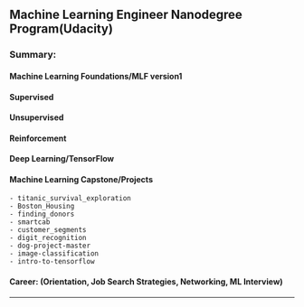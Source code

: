 
## Machine Learning Engineer Nanodegree Program(Udacity)

### Summary:

#### Machine Learning Foundations/MLF version1

#### Supervised

#### Unsupervised

#### Reinforcement 

#### Deep Learning/TensorFlow

#### Machine Learning Capstone/Projects
    
    - titanic_survival_exploration
    - Boston_Housing
    - finding_donors
    - smartcab
    - customer_segments
    - digit_recognition
    - dog-project-master
    - image-classification
    - intro-to-tensorflow

#### Career: (Orientation, Job Search Strategies, Networking, ML Interview)

-----------------------------------------------------------------------------------------------


```python

```
